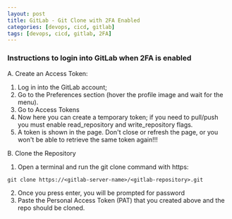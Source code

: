 ```yaml
---
layout: post
title: GitLab - Git Clone with 2FA Enabled
categories: [devops, cicd, gitlab]
tags: [devops, cicd, gitlab, 2FA]
---
```


### Instructions to login into GitLab when 2FA is enabled

A. Create an Access Token:
1. Log in into the GitLab account;
2. Go to the Preferences section (hover the profile image and wait for the menu).
3. Go to Access Tokens
4. Now here you can create a temporary token; if you need to pull/push you must enable read_repository and write_repository flags.
5. A token is shown in the page. Don't close or refresh the page, or you won't be able to retrieve the same token again!!!

B. Clone the Repository
1. Open a terminal and run the git clone command with https:
```
git clone https://<gitlab-server-name>/<gitlab-repository>.git
```
2. Once you press enter, you will be prompted for password
4. Paste the Personal Access Token (PAT) that you created above and the repo should be cloned.




